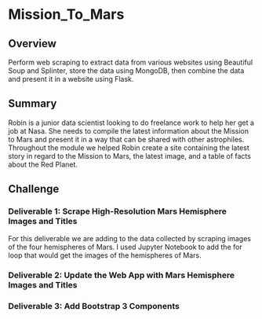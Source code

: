# Mission_To_Mars

## Overview
Perform web scraping to extract data from various websites using Beautiful Soup and Splinter, store the data using MongoDB, then combine the data and present it in a website using Flask.

## Summary
Robin is a junior data scientist looking to do freelance work to help her get a job at Nasa. She needs to compile the latest information about the Mission to Mars and present it in a way that can be shared with other astrophiles. Throughout the module we helped Robin create a site containing the latest story in regard to the Mission to Mars, the latest image, and a table of facts about the Red Planet.

## Challenge
### Deliverable 1: Scrape High-Resolution Mars Hemisphere Images and Titles
For this deliverable we are adding to the data collected by scraping images of the four hemispheres of Mars. I used Jupyter Notebook to add the for loop that would get the images of the hemispheres of Mars.




### Deliverable 2: Update the Web App with Mars Hemisphere Images and Titles

### Deliverable 3: Add Bootstrap 3 Components
